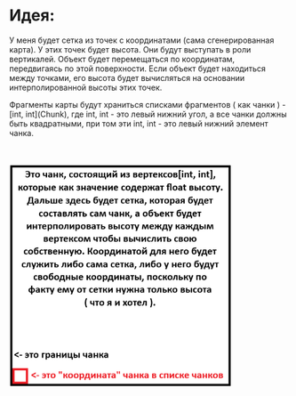 ﻿# Идея:
У меня будет сетка из точек с координатами (сама сгенерированная карта). У этих точек будет высота.
Они будут выступать в роли вертикалей. Объект будет перемещаться по координатам, 
передвигаясь по этой поверхности. Если объект будет находиться между точками, 
его высота будет вычисляться на основании интерполированной высоты этих точек.

Фрагменты карты будут храниться списками фрагментов ( как чанки ) - 
\[int, int]\(Chunk), где int, int - это левый нижний угол, а все чанки должны 
быть квадратными, при том эти int, int - это левый нижний элемент чанка.

<br><br>
<img src="./../../.resources/images/worldGenerator_chunkInfo.png" width="400" />
<br><br>

